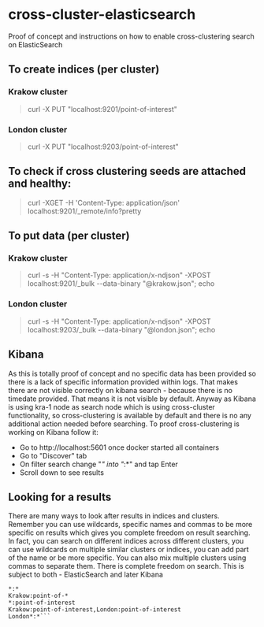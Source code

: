 # cross-cluster-elasticsearch
Proof of concept and instructions on how to enable cross-clustering search on ElasticSearch


## To create indices (per cluster)
### Krakow cluster
> curl -X PUT "localhost:9201/point-of-interest"
### London cluster
> curl -X PUT "localhost:9203/point-of-interest"

## To check if cross clustering seeds are attached and healthy:
> curl -XGET -H 'Content-Type: application/json' localhost:9201/_remote/info?pretty

## To put data (per cluster)
### Krakow cluster
> curl -s -H "Content-Type: application/x-ndjson" -XPOST localhost:9201/_bulk --data-binary "@krakow.json"; echo
### London cluster
> curl -s -H "Content-Type: application/x-ndjson" -XPOST localhost:9203/_bulk --data-binary "@london.json"; echo

## Kibana
As this is totally proof of concept and no specific data has been provided so there is a lack of specific information provided within logs. That makes there are not visible correctly on kibana search - because there is no timedate provided. That means it is not visible by default. Anyway as Kibana is using kra-1 node as search node which is using cross-cluster functionality, so cross-clustering is available by default and there is no any additional action needed before searching. To proof cross-clustering is working on Kibana follow it:

* Go to http://localhost:5601 once docker started all containers
* Go to "Discover" tab
* On filter search change "*" into "*:*" and tap Enter
* Scroll down to see results

## Looking for a results

There are many ways to look after results in indices and clusters. Remember you can use wildcards, specific names and commas to be more specific on results which gives you complete freedom on result searching. In fact, you can search on different indices across different clusters, you can use wildcards on multiple similar clusters or indices, you can add part of the name or be more specific. You can also mix multiple clusters using commas to separate them. There is complete freedom on search. This is subject to both - ElasticSearch and later Kibana

```London:point-of-interest
*:*
Krakow:point-of-*
*:point-of-interest
Krakow:point-of-interest,London:point-of-interest
London*:*```
